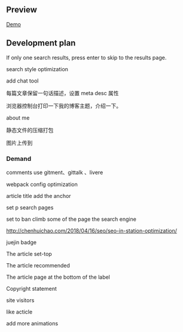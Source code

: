 
## Preview

[Demo](https://hufangyun.com)

## Development plan

If only one search results, press enter to skip to the results page.

search style optimization

add chat tool

每篇文章保留一句话描述，设置 meta desc 属性

浏览器控制台打印一下我的博客主题，介绍一下。

about me

静态文件的压缩打包

图片上传到

### Demand

comments use gitment、gittalk 、livere

webpack config optimization

article title add the anchor

set p search pages

set to ban climb some of the page the search engine

http://chenhuichao.com/2018/04/16/seo/seo-in-station-optimization/

juejin badge

The article set-top

The article recommended

The article page at the bottom of the label

Copyright statement

site visitors

like acticle

add more animations

